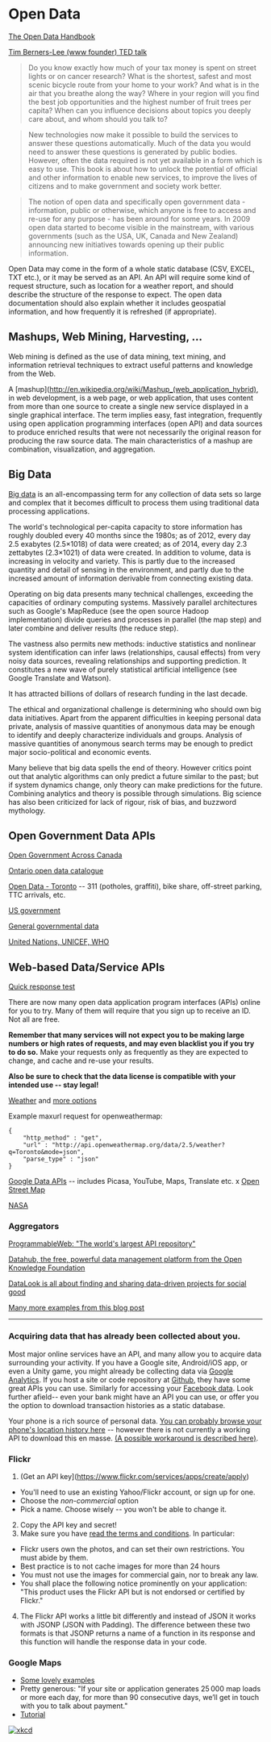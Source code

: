 # Open Data

[The Open Data Handbook](http://opendatahandbook.org/en/index.html)

[Tim Berners-Lee (www founder) TED talk](http://www.ted.com/talks/tim_berners_lee_the_year_open_data_went_worldwide?language=en)

> Do you know exactly how much of your tax money is spent on street lights or on cancer research? What is the shortest, safest and most scenic bicycle route from your home to your work? And what is in the air that you breathe along the way? Where in your region will you find the best job opportunities and the highest number of fruit trees per capita? When can you influence decisions about topics you deeply care about, and whom should you talk to?

> New technologies now make it possible to build the services to answer these questions automatically. Much of the data you would need to answer these questions is generated by public bodies. However, often the data required is not yet available in a form which is easy to use. This book is about how to unlock the potential of official and other information to enable new services, to improve the lives of citizens and to make government and society work better.

> The notion of open data and specifically open government data - information, public or otherwise, which anyone is free to access and re-use for any purpose - has been around for some years. In 2009 open data started to become visible in the mainstream, with various governments (such as the USA, UK, Canada and New Zealand) announcing new initiatives towards opening up their public information.

Open Data may come in the form of a whole static database (CSV, EXCEL, TXT etc.), or it may be served as an API. An API will require some kind of request structure, such as location for a weather report, and should describe the structure of the response to expect. The open data documentation should also explain whether it includes geospatial information, and how frequently it is refreshed (if appropriate).

## Mashups, Web Mining, Harvesting, ... 

Web mining is defined as the use of data mining, text mining, and information retrieval techniques to extract useful patterns and knowledge from the Web.

A [mashup](http://en.wikipedia.org/wiki/Mashup_(web_application_hybrid), in web development, is a web page, or web application, that uses content from more than one source to create a single new service displayed in a single graphical interface. The term implies easy, fast integration, frequently using open application programming interfaces (open API) and data sources to produce enriched results that were not necessarily the original reason for producing the raw source data. The main characteristics of a mashup are combination, visualization, and aggregation. 

## Big Data

[Big data](http://en.wikipedia.org/wiki/Big_data) is an all-encompassing term for any collection of data sets so large and complex that it becomes difficult to process them using traditional data processing applications.

The world's technological per-capita capacity to store information has roughly doubled every 40 months since the 1980s; as of 2012, every day 2.5 exabytes (2.5×1018) of data were created; as of 2014, every day 2.3 zettabytes (2.3×1021) of data were created. In addition to volume, data is increasing in velocity and variety. This is partly due to the increased quantity and detail of sensing in the environment, and partly due to the increased amount of information derivable from connecting existing data. 

Operating on big data presents many technical challenges, exceeding the capacities of ordinary computing systems. Massively parallel architectures such as Google's MapReduce (see the open source Hadoop implementation) divide queries and processes in parallel (the map step) and later combine and deliver results (the reduce step). 

The vastness also permits new methods: inductive statistics and nonlinear system identification can infer laws (relationships, causal effects) from very noisy data sources, revealing relationships and supporting prediction. It constitutes a new wave of purely statistical artificial intelligence (see Google Translate and Watson). 

It has attracted billions of dollars of research funding in the last decade. 

The ethical and organizational challenge is determining who should own big data initiatives. Apart from the apparent difficulties in keeping personal data private, analysis of massive quantities of anonymous data may be enough to identify and deeply characterize individuals and groups. Analysis of massive quantities of anonymous search terms may be enough to predict major socio-political and economic events. 

Many believe that big data spells the end of theory. However critics point out that analytic algorithms can only predict a future similar to the past; but if system dynamics change, only theory can make predictions for the future. Combining analytics and theory is possible through simulations. Big science has also been criticized for lack of rigour, risk of bias, and buzzword mythology.

## Open Government Data APIs

[Open Government Across Canada](http://open.canada.ca/en/maps/open-data-canada)

[Ontario open data catalogue](http://www.ontario.ca/government/open-data-ontario)

[Open Data - Toronto](http://www1.toronto.ca/wps/portal/contentonly?vgnextoid=9e56e03bb8d1e310VgnVCM10000071d60f89RCRD) -- 311 (potholes, graffiti), bike share, off-street parking, TTC arrivals, etc.

[US government](https://www.data.gov/developers/apis)

[General governmental data](http://dev.socrata.com)

[United Nations, UNICEF, WHO](https://www.undata-api.org)

## Web-based Data/Service APIs

[Quick response test](http://httpbin.org)

There are now many open data application program interfaces (APIs) online for you to try. Many of them will require that you sign up to receive an ID. Not all are free. 

**Remember that many services will not expect you to be making large numbers or high rates of requests, and may even blacklist you if you try to do so.** Make your requests only as frequently as they are expected to change, and cache and re-use your results. 

**Also be sure to check that the data license is compatible with your intended use -- stay legal!**

[Weather](http://openweathermap.org/API) and [more options](http://superdevresources.com/weather-forecast-api-for-developing-apps/)

Example maxurl  request for openweathermap:

	{
		"http_method" : "get",
		"url" : "http://api.openweathermap.org/data/2.5/weather?q=Toronto&mode=json",
		"parse_type" : "json"
	}

[Google Data APIs](https://developers.google.com/gdata/docs/directory) -- includes Picasa, YouTube, Maps, Translate etc.
x
[Open Street Map](http://wiki.openstreetmap.org/wiki/API)

[NASA](http://open.nasa.gov/developer/)

### Aggregators

[ProgrammableWeb: "The world's largest API repository"](http://www.programmableweb.com/apis/directory)

[Datahub, the free, powerful data management platform from the Open Knowledge Foundation](http://datahub.io)

[DataLook is all about finding and sharing data-driven projects for social good](http://datalook.io)

[Many more examples from this blog post](http://blog.visual.ly/data-sources/)

---

### Acquiring data that has already been collected about you. 

Most major online services have an API, and many allow you to acquire data surrounding your activity. If you have a Google site, Android/iOS app, or even a Unity game, you might already be collecting data via [Google Analytics](https://developers.google.com/analytics/devguides/collection). If you host a site or code repository at [Github](https://developer.github.com/v3/), they have some great APIs you can use. Similarly for accessing your [Facebook data](https://developers.facebook.com/docs/graph-api/overview/). Look further afield-- even your bank might have an API you can use, or offer you the option to download transaction histories as a static database. 

Your phone is a rich source of personal data. [You can probably browse your phone's location history here](https://maps.google.com/locationhistory/b/0/) -- however there is not currently a working API to download this en masse. [(A possible workaround is described here)](https://shkspr.mobi/blog/2014/04/extracting-your-own-location-information-from-google-the-hard-way/). 

### Flickr

1. (Get an API key](https://www.flickr.com/services/apps/create/apply)
- You'll need to use an existing Yahoo/Flickr account, or sign up for one.
- Choose the *non-commercial* option
- Pick a name. Choose wisely -- you won't be able to change it. 
2. Copy the API key and secret!
3. Make sure you have [read the terms and conditions](https://www.flickr.com/services/api/tos/). In particular:
- Flickr users own the photos, and can set their own restrictions. You must abide by them.
- Best practice is to not cache images for more than 24 hours
- You must not use the images for commercial gain, nor to break any law.
- You shall place the following notice prominently on your application: "This product uses the Flickr API but is not endorsed or certified by Flickr."
4. The Flickr API works a little bit differently and instead of JSON it works with JSONP (JSON with Padding). The difference between these two formats is that JSONP returns a name of a function in its response and this function will handle the response data in your code.

### Google Maps

- [Some lovely examples](https://developers.google.com/maps/documentation/javascript/)
- Pretty generous: "If your site or application generates 25 000 map loads or more each day, for more than 90 consecutive days, we’ll get in touch with you to talk about payment."
- [Tutorial](https://developers.google.com/maps/documentation/javascript/tutorial)

[![xkcd](http://imgs.xkcd.com/comics/api.png)](https://xkcd.com/1481/)